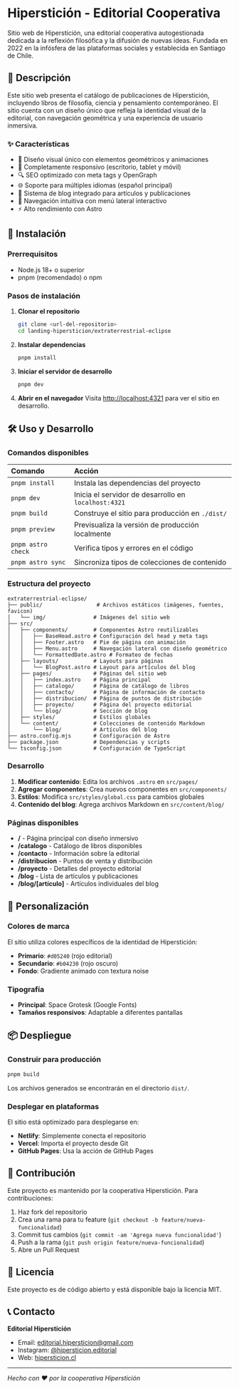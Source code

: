 # Hiperstición - Editorial Cooperativa

Sitio web de Hiperstición, una editorial cooperativa autogestionada dedicada a la reflexión filosófica y la difusión de nuevas ideas. Fundada en 2022 en la infósfera de las plataformas sociales y establecida en Santiago de Chile.

## 📖 Descripción

Este sitio web presenta el catálogo de publicaciones de Hiperstición, incluyendo libros de filosofía, ciencia y pensamiento contemporáneo. El sitio cuenta con un diseño único que refleja la identidad visual de la editorial, con navegación geométrica y una experiencia de usuario inmersiva.

### ✨ Características

- 🎨 Diseño visual único con elementos geométricos y animaciones
- 📱 Completamente responsivo (escritorio, tablet y móvil)
- 🔍 SEO optimizado con meta tags y OpenGraph
- 🌐 Soporte para múltiples idiomas (español principal)
- 📖 Sistema de blog integrado para artículos y publicaciones
- 🎯 Navegación intuitiva con menú lateral interactivo
- ⚡ Alto rendimiento con Astro

## 🚀 Instalación

### Prerrequisitos

- Node.js 18+ o superior
- pnpm (recomendado) o npm

### Pasos de instalación

1. **Clonar el repositorio**

   ```bash
   git clone <url-del-repositorio>
   cd landing-hipersticion/extraterrestrial-eclipse
   ```

2. **Instalar dependencias**

   ```bash
   pnpm install
   ```

3. **Iniciar el servidor de desarrollo**

   ```bash
   pnpm dev
   ```

4. **Abrir en el navegador**
   Visita [http://localhost:4321](http://localhost:4321) para ver el sitio en desarrollo.

## 🛠️ Uso y Desarrollo

### Comandos disponibles

| Comando            | Acción                                               |
| :----------------- | :--------------------------------------------------- |
| `pnpm install`     | Instala las dependencias del proyecto                |
| `pnpm dev`         | Inicia el servidor de desarrollo en `localhost:4321` |
| `pnpm build`       | Construye el sitio para producción en `./dist/`      |
| `pnpm preview`     | Previsualiza la versión de producción localmente     |
| `pnpm astro check` | Verifica tipos y errores en el código                |
| `pnpm astro sync`  | Sincroniza tipos de colecciones de contenido         |

### Estructura del proyecto

```
extraterrestrial-eclipse/
├── public/                 # Archivos estáticos (imágenes, fuentes, favicon)
│   └── img/               # Imágenes del sitio web
├── src/
│   ├── components/        # Componentes Astro reutilizables
│   │   ├── BaseHead.astro # Configuración del head y meta tags
│   │   ├── Footer.astro   # Pie de página con animación
│   │   ├── Menu.astro     # Navegación lateral con diseño geométrico
│   │   └── FormattedDate.astro # Formateo de fechas
│   ├── layouts/           # Layouts para páginas
│   │   └── BlogPost.astro # Layout para artículos del blog
│   ├── pages/             # Páginas del sitio web
│   │   ├── index.astro    # Página principal
│   │   ├── catalogo/      # Página de catálogo de libros
│   │   ├── contacto/      # Página de información de contacto
│   │   ├── distribucion/  # Página de puntos de distribución
│   │   ├── proyecto/      # Página del proyecto editorial
│   │   └── blog/          # Sección de blog
│   ├── styles/            # Estilos globales
│   └── content/           # Colecciones de contenido Markdown
│       └── blog/          # Artículos del blog
├── astro.config.mjs       # Configuración de Astro
├── package.json           # Dependencias y scripts
└── tsconfig.json          # Configuración de TypeScript
```

### Desarrollo

1. **Modificar contenido**: Edita los archivos `.astro` en `src/pages/`
2. **Agregar componentes**: Crea nuevos componentes en `src/components/`
3. **Estilos**: Modifica `src/styles/global.css` para cambios globales
4. **Contenido del blog**: Agrega archivos Markdown en `src/content/blog/`

### Páginas disponibles

- **/** - Página principal con diseño inmersivo
- **/catalogo** - Catálogo de libros disponibles
- **/contacto** - Información sobre la editorial
- **/distribucion** - Puntos de venta y distribución
- **/proyecto** - Detalles del proyecto editorial
- **/blog** - Lista de artículos y publicaciones
- **/blog/[artículo]** - Artículos individuales del blog

## 🎨 Personalización

### Colores de marca

El sitio utiliza colores específicos de la identidad de Hiperstición:

- **Primario**: `#d05240` (rojo editorial)
- **Secundario**: `#b04230` (rojo oscuro)
- **Fondo**: Gradiente animado con textura noise

### Tipografía

- **Principal**: Space Grotesk (Google Fonts)
- **Tamaños responsivos**: Adaptable a diferentes pantallas

## 📦 Despliegue

### Construir para producción

```bash
pnpm build
```

Los archivos generados se encontrarán en el directorio `dist/`.

### Desplegar en plataformas

El sitio está optimizado para desplegarse en:

- **Netlify**: Simplemente conecta el repositorio
- **Vercel**: Importa el proyecto desde Git
- **GitHub Pages**: Usa la acción de GitHub Pages

## 🤝 Contribución

Este proyecto es mantenido por la cooperativa Hiperstición. Para contribuciones:

1. Haz fork del repositorio
2. Crea una rama para tu feature (`git checkout -b feature/nueva-funcionalidad`)
3. Commit tus cambios (`git commit -am 'Agrega nueva funcionalidad'`)
4. Push a la rama (`git push origin feature/nueva-funcionalidad`)
5. Abre un Pull Request

## 📄 Licencia

Este proyecto es de código abierto y está disponible bajo la licencia MIT.

## 📞 Contacto

**Editorial Hiperstición**

- Email: editorial.hipersticion@gmail.com
- Instagram: [@hipersticion.editorial](https://www.instagram.com/hipersticion.editorial/)
- Web: [hipersticion.cl](https://hipersticion.cl)

---

_Hecho con ❤️ por la cooperativa Hiperstición_
